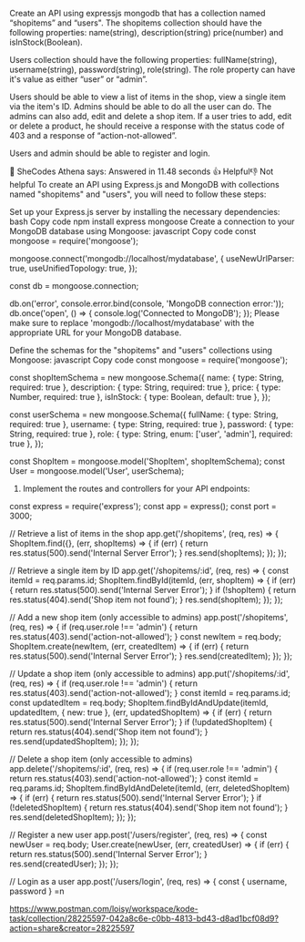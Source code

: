 Create an API using expressjs mongodb that has a collection  named “shopitems” and “users". The shopitems collection should have the following properties: name(string), description(string) price(number) and isInStock(Boolean).

 

Users collection should have the following properties: fullName(string), username(string), password(string), role(string). The role property can have it's value as either “user” or “admin”.

 

Users should be able to view a list of items in the shop, view a single item via the item's ID. Admins should be able to do all the user can do. The admins can also add, edit and delete a shop item. If a user tries to add, edit or delete a product, he should receive a response with the status code of 403 and a response of “action-not-allowed”.

 

Users and admin should be able to register and login.

🤖 SheCodes Athena says:
Answered in 11.48 seconds
👍 Helpful👎 Not helpful
To create an API using Express.js and MongoDB with collections named "shopitems" and "users", you will need to follow these steps:

Set up your Express.js server by installing the necessary dependencies:
bash
Copy code
npm install express mongoose
Create a connection to your MongoDB database using Mongoose:
javascript
Copy code
const mongoose = require('mongoose');

mongoose.connect('mongodb://localhost/mydatabase', {
  useNewUrlParser: true,
  useUnifiedTopology: true,
});

const db = mongoose.connection;

db.on('error', console.error.bind(console, 'MongoDB connection error:'));
db.once('open', () => {
  console.log('Connected to MongoDB');
});
Please make sure to replace 'mongodb://localhost/mydatabase' with the appropriate URL for your MongoDB database.

Define the schemas for the "shopitems" and "users" collections using Mongoose:
javascript
Copy code
const mongoose = require('mongoose');

const shopItemSchema = new mongoose.Schema({
  name: { type: String, required: true },
  description: { type: String, required: true },
  price: { type: Number, required: true },
  isInStock: { type: Boolean, default: true },
});

const userSchema = new mongoose.Schema({
  fullName: { type: String, required: true },
  username: { type: String, required: true },
  password: { type: String, required: true },
  role: { type: String, enum: ['user', 'admin'], required: true },
});

const ShopItem = mongoose.model('ShopItem', shopItemSchema);
const User = mongoose.model('User', userSchema);

1. Implement the routes and controllers for your API endpoints:

const express = require('express');
const app = express();
const port = 3000;

// Retrieve a list of items in the shop
app.get('/shopitems', (req, res) => {
  ShopItem.find({}, (err, shopItems) => {
    if (err) {
      return res.status(500).send('Internal Server Error');
    }
    res.send(shopItems);
  });
});

// Retrieve a single item by ID
app.get('/shopitems/:id', (req, res) => {
  const itemId = req.params.id;
  ShopItem.findById(itemId, (err, shopItem) => {
    if (err) {
      return res.status(500).send('Internal Server Error');
    }
    if (!shopItem) {
      return res.status(404).send('Shop item not found');
    }
    res.send(shopItem);
  });
});

// Add a new shop item (only accessible to admins)
app.post('/shopitems', (req, res) => {
  if (req.user.role !== 'admin') {
    return res.status(403).send('action-not-allowed');
  }
  const newItem = req.body;
  ShopItem.create(newItem, (err, createdItem) => {
    if (err) {
      return res.status(500).send('Internal Server Error');
    }
    res.send(createdItem);
  });
});

// Update a shop item (only accessible to admins)
app.put('/shopitems/:id', (req, res) => {
  if (req.user.role !== 'admin') {
    return res.status(403).send('action-not-allowed');
  }
  const itemId = req.params.id;
  const updatedItem = req.body;
  ShopItem.findByIdAndUpdate(itemId, updatedItem, { new: true }, (err, updatedShopItem) => {
    if (err) {
      return res.status(500).send('Internal Server Error');
    }
    if (!updatedShopItem) {
      return res.status(404).send('Shop item not found');
    }
    res.send(updatedShopItem);
  });
});

// Delete a shop item (only accessible to admins)
app.delete('/shopitems/:id', (req, res) => {
  if (req.user.role !== 'admin') {
    return res.status(403).send('action-not-allowed');
  }
  const itemId = req.params.id;
  ShopItem.findByIdAndDelete(itemId, (err, deletedShopItem) => {
    if (err) {
      return res.status(500).send('Internal Server Error');
    }
    if (!deletedShopItem) {
      return res.status(404).send('Shop item not found');
    }
    res.send(deletedShopItem);
  });
});

// Register a new user
app.post('/users/register', (req, res) => {
  const newUser = req.body;
  User.create(newUser, (err, createdUser) => {
    if (err) {
      return res.status(500).send('Internal Server Error');
    }
    res.send(createdUser);
  });
});

// Login as a user
app.post('/users/login', (req, res) => {
  const { username, password } =n




  https://www.postman.com/loisy/workspace/kode-task/collection/28225597-042a8c6e-c0bb-4813-bd43-d8ad1bcf08d9?action=share&creator=28225597